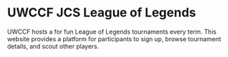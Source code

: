 # UWCCF JCS League of Legends

UWCCF hosts a for fun League of Legends tournaments every term. This website provides a platform for participants to sign up, browse tournament details, and scout other players.